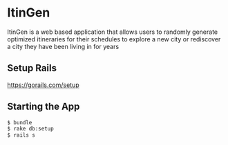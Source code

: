 # ItinGen

ItinGen is a web based application that allows users to randomly
generate optimized itineraries for their schedules to explore a new city
or rediscover a city they have been living in for years

## Setup Rails

https://gorails.com/setup

## Starting the App

```bash
$ bundle
$ rake db:setup
$ rails s
```


